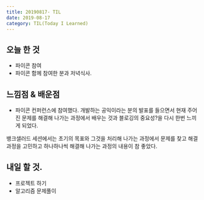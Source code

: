 ```yaml
---
title: 20190817- TIL
date: 2019-08-17
category: TIL(Today I Learned)
---
```


## 오늘 한 것

- 파이콘 참여
- 파이콘 함께 참여한 분과 저녁식사.


## 느낌점 & 배운점
- 파이콘 컨퍼런스에 참여했다. 개발하는 공익이라는 분의 발표를 들으면서 현재 주어진
문제를 해결해 나가는 과정에서 배우는 것과 블로깅의 중요성?을 다시 한번 느끼게 되었다.

뱅크샐러드 세션에서는 초기의 목표와 그것을 처리해 나가는 과정에서 문제를 찾고 해결과정을
고민하고 하나하나씩 해결해 나가는 과정의 내용이 참 좋았다.


  
## 내일 할 것.

- 프로젝트 하기
- 알고리즘 문제풀이

